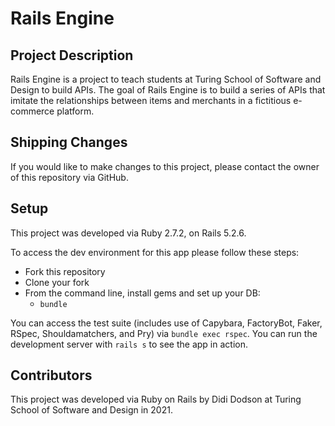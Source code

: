 # Rails Engine

## Project Description
Rails Engine is a project to teach students at Turing School of Software and Design to build APIs. The goal of Rails Engine is to build a series of APIs that imitate the relationships between items and merchants in a fictitious e-commerce platform.

## Shipping Changes
If you would like to make changes to this project, please contact the owner of this repository via GitHub.

## Setup
This project was developed via Ruby 2.7.2, on Rails 5.2.6.

To access the dev environment for this app please follow these steps:
* Fork this repository
* Clone your fork
* From the command line, install gems and set up your DB:
  * `bundle`

You can access the test suite (includes use of Capybara, FactoryBot, Faker, RSpec, Shouldamatchers, and Pry) via `bundle exec rspec`. You can run the development server
with `rails s` to see the app in action.

## Contributors
This project was developed via Ruby on Rails by Didi Dodson at Turing School of Software and Design in 2021.
